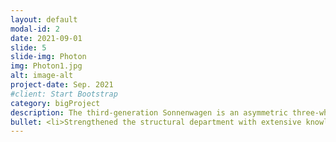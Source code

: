 ```yaml
---
layout: default
modal-id: 2
date: 2021-09-01
slide: 5
slide-img: Photon
img: Photon1.jpg
alt: image-alt
project-date: Sep. 2021
#client: Start Bootstrap
category: bigProject
description: The third-generation Sonnenwagen is an asymmetric three-wheeled catamaran that embodies optimum efficiency-oriented design. Despite the challenging COVID-19 conditions, the vehicle was successfully built in 2021 and raced in the adventurous Sahara desert in Morocco. </p>         <p> My contributions to the project include&colon;
bullet: <li>Strengthened the structural department with extensive knowledge and experience gained from the previous generation solar car, especially in composite development and CAD modeling for the monocoque chassis, external shell, and solar roof.</li>     <li>Optimized the cut-out structure of the solar roof to ensure ideal conductive cooling of the solar cells while maintaining shell stiffness in the windy desert.</li>     <li>Coordinated and oversaw the design, analysis, and manufacture of the most lightweight vehicle possible, while ensuring necessary stiffness and safety requirements.</li>     <li>Leading the production of a solar vehicle program and ensuring the accurate execution of the composite manufacturing process while maintaining consistent quality within an aggressive timeline.</li> 
---
```


